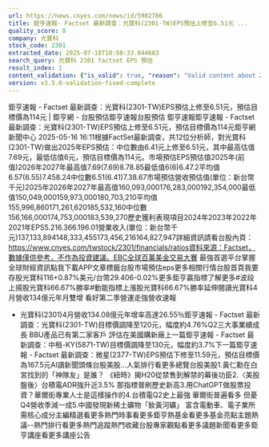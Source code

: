 ```yaml
---
url: https://news.cnyes.com/news/id/5982786
title: 鉅亨速報- Factset 最新調查：光寶科(2301-TW)EPS預估上修至6.51元 ...
quality_score: 8
company: 光寶科
stock_code: 2301
extracted_date: 2025-07-18T18:50:33.044683
search_query: 光寶科 2301 factset EPS 預估
result_index: 1
content_validation: {"is_valid": true, "reason": "Valid content about 2301"}
version: v3.5.0-validation-fixed-complete
---
```


鉅亨速報 - Factset 最新調查：光寶科(2301-TW)EPS預估上修至6.51元，預估目標價為114元 | 鉅亨網 - 台股預估‌‌鉅亨速報台股預估 鉅亨速報鉅亨速報 - Factset 最新調查：光寶科(2301-TW)EPS預估上修至6.51元，預估目標價為114元鉅亨網新聞中心 2025-05-16 16:11‌根據FactSet最新調查，共12位分析師，對光寶科(2301-TW)做出2025年EPS預估：中位數由6.41元上修至6.51元，其中最高估值7.69元，最低估值6元，預估目標價為114元。市場預估EPS預估值2025年(前值)2026年2027年最高值7.69(7.69)8.78.85最低值6(6)6.47.2平均值6.57(6.55)7.458.24中位數6.51(6.41)7.38.67市場預估營收‌預估值(單位：新台幣千元)2025年2026年2027年最高值160,093,000176,283,000192,354,000最低值150,049,000159,973,000180,703,210平均值155,996,860171,261,620185,532,160中位數156,166,000174,753,000183,539,270歷史獲利表現項目2024年2023年2022年2021年EPS5.216.366.196.01營業收入(單位：新台幣千元)137,133,894148,333,455173,456,216164,827,947詳細資訊請看台股內頁：https://www.cnyes.com/twstock/2301/financials/ratios資料來源：Factset，數據僅供參考，不作為投資建議。EBC全球百萬美金交易大賽 最強首選平台掌握全球財經資訊點我下載APP文章標籤台股市場預估eps更多相關行情台股首頁我要存股光寶科116+0.87%美元/台幣29.406-0.02%更多鉅亨贏指標了解更多#波段上揚股光寶科66.67%勝率#動能指標上漲股光寶科66.67%勝率延伸閱讀光寶科4月營收134億元年月雙增 看好第二季營運走強營收速報
- 光寶科(2301)4月營收134.08億元年增率高達26.55％鉅亨速報 - Factset 最新調查：光寶科(2301-TW)目標價調降至120元，幅度約4.76%Q2三大事業續成長 BBU產品已有第二家客戶 評估在美國購新廠‌上一篇鉅亨速報 - Factset 最新調查：中租-KY(5871-TW)目標價調降至130元，幅度約3.7%下一篇鉅亨速報 - Factset 最新調查：微星(2377-TW)EPS預估下修至11.59元，預估目標價為167.5元‌‌AI讀新聞頭條台股美股...人氣排行看更多總覽台股美股1.黃仁勳在白宮找到的「神隊友」是誰？ 《紐時》揭H20從禁售到解禁的幕後功臣2.〈美股盤後〉台積電ADR強升近3.5% 那指標普刷歷史新高3.用ChatGPT做股票投資？華爾街專業人士是這樣操作的4.台積電Q2史上最強 華爾街普遍看多 但憂Q4營收季減一成5.中國發現新稀土礦物「釹黃河礦」 富含電動車、電子業所需核心成分‌主編精選看更多‌熱門時事看更多‌‌‌‌‌‌‌‌‌‌‌‌‌‌‌‌‌鉅亨熱基金看更多基金亮點主題熱議‌‌‌‌--‌‌‌‌熱門排行看更多熱門追蹤熱門收藏‌‌‌‌‌‌‌‌‌台股專家觀點看更多議題新聞看更多鉅亨講座看更多講座公告‌‌‌‌‌‌‌‌